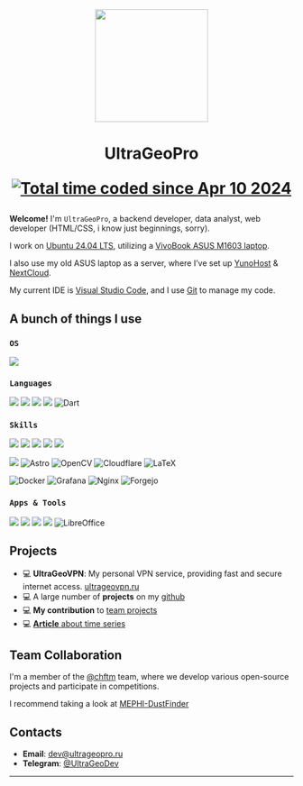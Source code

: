 <div id="header" align="center">
  <img src="https://media.giphy.com/media/3K1gVYCCDcqoaWznv4/giphy.gif" width="200"/>
  <h1>UltraGeoPro</h>
  
  <a href="https://wakatime.com/@018ec81e-ba2a-4cab-a046-e026e59600c3"><img src="https://wakatime.com/badge/user/018ec81e-ba2a-4cab-a046-e026e59600c3.svg" alt="Total time coded since Apr 10 2024" /></a>
</h3>
</div>

**Welcome!** I'm `UltraGeoPro`, a backend developer, data analyst, web developer (HTML/CSS, i know just beginnings, sorry).

I work on [Ubuntu 24.04 LTS](https://ubuntu.com/), utilizing a [VivoBook ASUS M1603 laptop](https://www.asus.com/us/laptops/for-home/vivobook/vivobook-16x-m1603-amd-ryzen-5000-series/).

I also use my old ASUS laptop as a server, where I’ve set up [YunoHost](https://yunohost.org/) & [NextCloud](https://nextcloud.com/fr/).

My current IDE is [Visual Studio Code](https://code.visualstudio.com/), and I use [Git](https://git-scm.com/) to manage my code.

## A bunch of things I use
### `OS`

![](https://img.shields.io/badge/Ubuntu-E95420?style=for-the-badge&logo=ubuntu&logoColor=white)

### `Languages`

![](https://img.shields.io/badge/C%23-239120?style=for-the-badge&logo=c-sharp&logoColor=white)
![](https://img.shields.io/badge/Python-3776AB?style=for-the-badge&logo=python&logoColor=white)
![](https://img.shields.io/badge/HTML-239120?style=for-the-badge&logo=html5&logoColor=white)
![](https://img.shields.io/badge/CSS-239120?&style=for-the-badge&logo=css3&logoColor=white)
![Dart](https://img.shields.io/badge/dart-%230175C2.svg?style=for-the-badge&logo=dart&logoColor=white)

### `Skills`

![](https://img.shields.io/badge/Flask-000000?style=for-the-badge&logo=flask&logoColor=white)
![](https://img.shields.io/badge/Flutter-02569B?style=for-the-badge&logo=flutter&logoColor=white)
![](https://img.shields.io/badge/TensorFlow-FF6F00?style=for-the-badge&logo=tensorflow&logoColor=white)
![](https://img.shields.io/badge/Nextcloud-0082C9?style=for-the-badge&logo=Nextcloud&logoColor=white)
![](https://img.shields.io/badge/Supabase-181818?style=for-the-badge&logo=supabase&logoColor=white)

![](https://img.shields.io/badge/Figma-F24E1E?style=for-the-badge&logo=figma&logoColor=white)
![Astro](https://img.shields.io/badge/astro-%232C2052.svg?style=for-the-badge&logo=astro&logoColor=white)
![OpenCV](https://img.shields.io/badge/opencv-%23white.svg?style=for-the-badge&logo=opencv&logoColor=white)
![Cloudflare](https://img.shields.io/badge/Cloudflare-F38020?style=for-the-badge&logo=Cloudflare&logoColor=white)
![LaTeX](https://img.shields.io/badge/latex-%23008080.svg?style=for-the-badge&logo=latex&logoColor=white)

![Docker](https://img.shields.io/badge/docker-%230db7ed.svg?style=for-the-badge&logo=docker&logoColor=white)
![Grafana](https://img.shields.io/badge/grafana-%23F46800.svg?style=for-the-badge&logo=grafana&logoColor=white)
![Nginx](https://img.shields.io/badge/nginx-%23009639.svg?style=for-the-badge&logo=nginx&logoColor=white)
![Forgejo](https://img.shields.io/badge/forgejo-%23FB923C.svg?style=for-the-badge&logo=forgejo&logoColor=white)



### `Apps & Tools`
![](    https://img.shields.io/badge/GIT-E44C30?style=for-the-badge&logo=git&logoColor=white)
![](    https://img.shields.io/badge/Visual_Studio_Code-0078D4?style=for-the-badge&logo=visual%20studio%20code&logoColor=white)
![](https://img.shields.io/badge/Firefox_Browser-FF7139?style=for-the-badge&logo=Firefox-Browser&logoColor=white)
![](    https://img.shields.io/badge/Spotify-1ED760?&style=for-the-badge&logo=spotify&logoColor=white)
![LibreOffice](https://img.shields.io/badge/LibreOffice-%2318A303?style=for-the-badge&logo=LibreOffice&logoColor=white)

## Projects

- 💻 **UltraGeoVPN**: My personal VPN service, providing fast and secure internet access. [ultrageovpn.ru](https://ultrageovpn.ru)
- 💻 A large number of **projects** on my [github](https://github.com/ultrageopro?tab=repositories)
- 💻 **My contribution** to [team projects](https://github.com/orgs/chftm/repositories)
- 💻 [**Article** about time series](https://habr.com/ru/articles/752662/)

## Team Collaboration

I'm a member of the [@chftm](https://github.com/chftm) team, where we develop various open-source projects and participate in competitions.

I recommend taking a look at [MEPHI-DustFinder](https://github.com/chftm/MEPHI-DustFinder)

## Contacts

- **Email**: [dev@ultrageopro.ru](mailto:dev@ultrageopro.ru)
- **Telegram**: [@UltraGeoDev](https://t.me/UltraGeoDev)

---